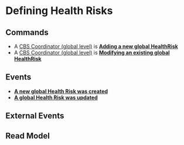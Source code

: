 # Defining Health Risks

## Commands
* A [CBS Coordinator (global level)](../actors.md) is __[Adding a new global HealthRisk](../Commands/CreateHealthRisk.md)__
* A [CBS Coordinator (global level)](../actors.md) is __[Modifying an existing global HealthRisk](../Commands/ModifyHealthRisk.md)__

## Events
* __[A new global Health Risk was created](../Events/HealthRiskCreated.md)__
* __[A global Health Risk was updated](../Events/HealthRiskUpdated.md)__

## External Events

## Read Model

